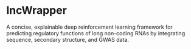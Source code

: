 # lncWrapper
A concise, explainable deep reinforcement learning framework for predicting regulatory functions of long non-coding RNAs by integrating sequence, secondary structure, and GWAS data. 
